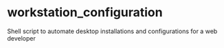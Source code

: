 # workstation_configuration
Shell script to automate desktop installations and configurations for a web developer
